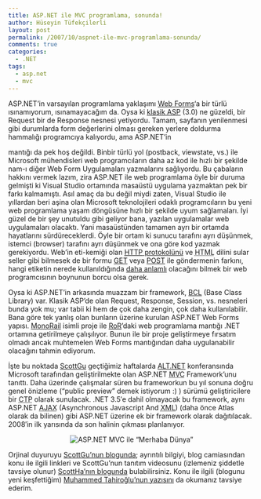```yaml
---
title: ASP.NET ile MVC programlama, sonunda!
author: Hüseyin Tüfekçilerli
layout: post
permalink: /2007/10/aspnet-ile-mvc-programlama-sonunda/
comments: true
categories:
  - .NET
tags:
  - asp.net
  - mvc
---
```

ASP.NET&#8217;in varsayılan programlama yaklaşımı [Web Forms][1]&#8216;a bir türlü ısınamıyorum, ısınamayacağım da. Oysa ki [klasik ASP][2] (3.0) ne güzeldi, bir Request bir de Response nesnesi yetiyordu. Tamam, sayfanın yenilenmesi gibi durumlarda form değerlerini olması gereken yerlere doldurma hammalığı programcıya kalıyordu, ama ASP.NET&#8217;in <form runat=&#8221;server&#8221;> mantığı da pek hoş değildi. Binbir türlü yol (postback, viewstate, vs.) ile Microsoft mühendisleri web programcıların daha az kod ile hızlı bir şekilde nam-ı diğer Web Form Uygulamaları yazmalarını sağlıyordu. Bu çabaların hakkını vermek lazım, zira ASP.NET ile web programlama öyle bir duruma gelmişti ki Visual Studio ortamında masaüstü uygulama yazmaktan pek bir farkı kalmamıştı. Asıl amaç da bu değil miydi zaten, Visual Studio ile yıllardan beri aşina olan Microsoft teknolojileri odaklı programcıların bu yeni web programlama yaşam döngüsüne hızlı bir şekilde uyum sağlamaları. İyi güzel de bir şey unutuldu gibi geliyor bana, yazılan uygulamalar web uygulamaları olacaktı. Yani masaüstünden tamamen ayrı bir ortamda hayatlarını sürdüreceklerdi. Öyle bir ortam ki sunucu tarafını ayrı düşünmek, istemci (browser) tarafını ayrı düşünmek ve ona göre kod yazmak gerekiyordu. Web&#8217;in eti-kemiği olan [<acronym class="uttInitialism" title="HyperText Transfer Protocol">HTTP</acronym> protokolünü][3] ve <acronym class="uttInitialism" title="HyperText Markup Language">HTML</acronym> dilini sular seller gibi bilmesek de bir formu [GET][4] veya [POST][5] ile göndermenin farkını, hangi etiketin nerede kullanıldığında [daha anlamlı][6] olacağını bilmek bir web programcısının boynunun borcu olsa gerek.

Oysa ki ASP.NET&#8217;in arkasında muazzam bir framework, [BCL][7] (Base Class Library) var. Klasik ASP&#8217;de olan Request, Response, Session, vs. nesneleri bunda yok mu; var tabii ki hem de çok daha zengin, çok daha kullanılabilir. Bana göre tek yanlış olan bunların üzerine kurulan ASP.NET Web Forms yapısı. [MonoRail][8] isimli proje ile <a href="http://www.rubyonrails.org/" class="ubernym uttInitialism"><acronym class="uttInitialism" title="Ruby on Rails">RoR</acronym></a>&#8217;daki web programlama mantığı .NET ortamına getirilmeye çalışılıyor. Bunun ile bir proje geliştirmeye fırsatım olmadı ancak muhtemelen Web Forms mantığından daha uygulanabilir olacağını tahmin ediyorum.

İşte bu noktada [ScottGu][9] geçtiğimiz haftalarda [ALT.NET][10] konferansında Microsoft tarafından geliştirilmekte olan ASP.NET <acronym class="uttInitialism" title="Model View Controller">MVC</acronym> Framework&#8217;unu tanıttı. Daha üzerinde çalışmalar süren bu frameworkun bu yıl sonuna doğru genel önizleme (&#8220;public preview&#8221; demek istiyorum :) ) sürümü geliştiricilere bir <acronym class="uttInitialism" title="Community Technology Preview">CTP</acronym> olarak sunulacak. .NET 3.5&#8242;e dahil olmayacak bu framework, aynı ASP.NET <acronym class="uttAcronym" title="Asynchronous Javascript And XML">AJAX</acronym> (Asynchronous Javascript And <acronym class="uttInitialism" title="eXtensible Markup Language">XML</acronym>) (daha önce Atlas olarak da bilinen) gibi ASP.NET üzerine ek bir framework olarak dağıtılacak. 2008&#8242;in ilk yarısında da son halinin çıkması planlanıyor.

<p style="text-align: center;">
  <img src="http://huseyint.com/wp-content/uploads/2007/10/aspnet-mvc.jpg" alt="ASP.NET MVC ile “Merhaba Dünya”" />
</p>

Orjinal duyuruyu [ScottGu&#8217;nun blogunda][11]; ayrıntılı bilgiyi, blog camiasından konu ile ilgili linkleri ve ScottGu&#8217;nun tanıtım videosunu (izlemeniz şiddetle tavsiye olunur) [ScottHa&#8217;nın blogunda][12] bulabilirsiniz. Konu ile ilgili (blogunu yeni keşfettiğim) [Muhammed Tahiroğlu&#8217;nun yazısını][13] da okumanız tavsiye ederim.

 [1]: http://msdn.microsoft.com/msdnmag/issues/01/05/webforms/ "ASP .NET: Web Forms Let You Drag and Drop Your Way to Powerful Web Apps"
 [2]: http://en.wikipedia.org/wiki/Active_Server_Pages
 [3]: http://www.w3.org/Protocols/rfc2616/rfc2616.html
 [4]: http://www.w3.org/Protocols/rfc2616/rfc2616-sec9.html#sec9.3
 [5]: http://www.w3.org/Protocols/rfc2616/rfc2616-sec9.html#sec9.5
 [6]: http://huseyint.com/projeler/aptal-tablolar/ "Aptal Tablolar"
 [7]: http://msdn2.microsoft.com/en-us/library/aa388745.aspx
 [8]: http://www.castleproject.org/monorail/index.html
 [9]: http://weblogs.asp.net/scottgu/
 [10]: http://www.altnetconf.com/
 [11]: http://weblogs.asp.net/scottgu/archive/2007/10/14/asp-net-mvc-framework.aspx
 [12]: http://www.hanselman.com/blog/ScottGuMVCPresentationAndScottHaScreencastFromALTNETConference.aspx
 [13]: http://www.tahiroglu.com/post/aspnet-mvc-framework-ve-dusundurdukleri.aspx "ASP.NET MVC Framework ve Düşündürdükleri"